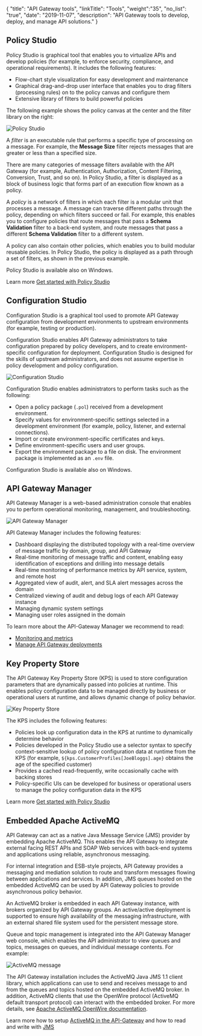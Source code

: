 {
"title": "API Gateway tools",
"linkTitle": "Tools",
"weight":"35",
"no_list": "true",
"date": "2019-11-07",
"description": "API Gateway tools to develop, deploy, and manage API solutions."
}

## Policy Studio

Policy Studio is graphical tool that enables you to virtualize APIs and develop policies (for example, to enforce security, compliance, and operational requirements). It includes the following features:

* Flow-chart style visualization for easy development and maintenance
* Graphical drag-and-drop user interface that enables you to drag filters (processing rules) on to the policy canvas and configure them
* Extensive library of filters to build powerful policies

The following example shows the policy canvas at the center and the filter library on the right:

![Policy Studio](/Images/docbook/images/concepts/policy_studio.png)

A *filter* is an executable rule that performs a specific type of processing on a message. For example, the **Message Size** filter rejects messages that are greater or less than a specified size.

There are many categories of message filters available with the API Gateway (for example, Authentication, Authorization, Content Filtering, Conversion, Trust, and so on). In Policy Studio, a filter is displayed as a block of business logic that forms part of an execution flow known as a policy.

A *policy* is a network of filters in which each filter is a modular unit that processes a message. A message can traverse different paths through the policy, depending on which filters succeed or fail. For example, this enables you to configure policies that route messages that pass a **Schema Validation** filter to a back-end system, and route messages that pass a different **Schema Validation** filter to a different system.

A policy can also contain other policies, which enables you to build modular reusable policies. In Policy Studio, the policy is displayed as a path through a set of filters, as shown in the previous example.

Policy Studio is available also on Windows.

Learn more [Get started with Policy Studio](/docs/apim_policydev/apigw_poldev/gs_concepts/index.html)

## Configuration Studio

Configuration Studio is a graphical tool used to promote API Gateway configuration from development environments to upstream environments (for example, testing or production).

Configuration Studio enables API Gateway administrators to take configuration prepared by policy developers, and to create environment-specific configuration for deployment. Configuration Studio is designed for the skills of upstream administrators, and does not assume expertise in policy development and policy configuration.

![Configuration Studio](/Images/docbook/images/concepts/config_studio.png)

Configuration Studio enables administrators to perform tasks such as the following:

* Open a policy package (`.pol`) received from a development environment.
* Specify values for environment-specific settings selected in a development environment (for example, policy, listener, and external connections).
* Import or create environment-specific certificates and keys.
* Define environment-specific users and user groups.
* Export the environment package to a file on disk. The environment package is implemented as an `.env` file.

Configuration Studio is available also on Windows.

## API Gateway Manager

API Gateway Manager is a web-based administration console that enables you to perform operational monitoring, management, and troubleshooting.

![API Gateway Manager](/Images/docbook/images/concepts/vordel_mngr.png)

API Gateway Manager includes the following features:

* Dashboard displaying the distributed topology with a real-time overview of message traffic by domain, group, and API Gateway
* Real-time monitoring of message traffic and content, enabling easy identification of exceptions and drilling into message details
* Real-time monitoring of performance metrics by API service, system, and remote host
* Aggregated view of audit, alert, and SLA alert messages across the domain
* Centralized viewing of audit and debug logs of each API Gateway instance
* Managing dynamic system settings
* Managing user roles assigned in the domain

To learn more about the API-Gateway Manager we recommend to read:

* [Monitoring and metrics](/docs/apim_administration/apigtw_admin/monitor_service/index.html)
* [Manage API Gateway deployments](/docs/apim_administration/apigtw_admin/deploy_get_started/index.html)

## Key Property Store

The API Gateway Key Property Store (KPS) is used to store configuration parameters that are dynamically passed into policies at runtime. This enables policy configuration data to be managed directly by business or operational users at runtime, and allows dynamic change of policy behavior.

![Key Property Store](/Images/docbook/images/concepts/kps.png)

The KPS includes the following features:

* Policies look up configuration data in the KPS at runtime to dynamically determine behavior
* Policies developed in the Policy Studio use a selector syntax to specify context-sensitive lookup of policy configuration data at runtime from the KPS (for example, `${kps.CustomerProfiles[JoeBloggs].age}` obtains the age of the specified customer)
* Provides a cached read-frequently, write occasionally cache with backing stores
* Policy-specific UIs can be developed for business or operational users to manage the policy configuration data in the KPS

Learn more [Get started with Policy Studio](/docs/apim_policydev/apigw_kps/introduction/index.html)

## Embedded Apache ActiveMQ

API Gateway can act as a native Java Message Service (JMS) provider by embedding Apache ActiveMQ. This enables the API Gateway to integrate external facing REST APIs and SOAP Web services with back-end systems and applications using reliable, asynchronous messaging.

For internal integration and ESB-style projects, API Gateway provides a messaging and mediation solution to route and transform messages flowing between applications and services. In addition, JMS queues hosted on the embedded ActiveMQ can be used by API Gateway policies to provide asynchronous policy behavior.

An ActiveMQ broker is embedded in each API Gateway instance, with brokers organized by API Gateway groups. An active/active deployment is supported to ensure high availability of the messaging infrastructure, with an external shared file system used for the persistent message store.

Queue and topic management is integrated into the API Gateway Manager web console, which enables the API administrator to view queues and topics, messages on queues, and individual message contents. For example:

![ActiveMQ message](/Images/docbook/images/concepts/admin_messaging_content.png)

The API Gateway installation includes the ActiveMQ Java JMS 1.1 client library, which applications can use to send and receives message to and from the queues and topics hosted on the embedded ActiveMQ broker. In addition, ActiveMQ clients that use the OpenWire protocol (ActiveMQ default transport protocol) can interact with the embedded broker. For more details, see [Apache ActiveMQ OpenWire documentation](http://activemq.apache.org/openwire.html).

Learn more how to setup [ActiveMQ in the API-Gateway](/docs/apim_administration/apigtw_admin/admin_messaging/index.html) and how to read and write with [JMS](/docs/apim_policydev/apigw_polref/routing_jms/index.html)

